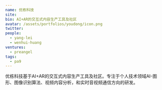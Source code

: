 ```yaml
---
name: 优栋科技
site: 
bio: AI+AR的交互式内容生产工具及社区
avatar: /assets/portfolios/youdong/icon.png
twitter: 
people:
  - yang-lei
  - wenhui-huang
ventures:
  - preangel
tags:
  - pa9
---
```


优栋科技基于AI+AR的交互式内容生产工具及社区。专注于个人技术领域AI-图形、图像识别算法、视频内容分析，和实时音视频通信方向的研发。
